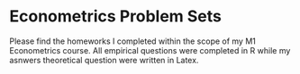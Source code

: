 # Econometrics Problem Sets 
Please find the homeworks I completed within the scope of my M1 Econometrics course. All empirical questions were completed in R while my asnwers theoretical question were written in Latex.
